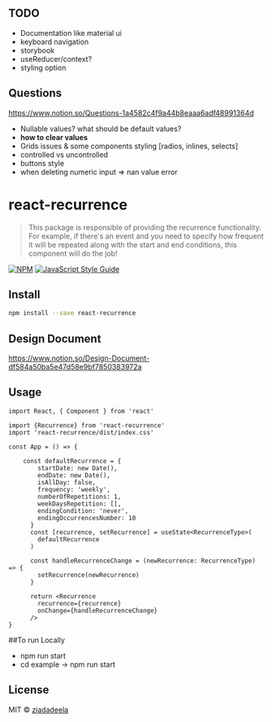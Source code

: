## TODO

- Documentation like material ui
- keyboard navigation
- storybook
- useReducer/context?
- styling option

## Questions
https://www.notion.so/Questions-1a4582c4f9a44b8eaaa6adf48991364d

- Nullable values? what should be default values?
- **how to clear values**
- Grids issues & some components styling [radios, inlines, selects]
- controlled vs uncontrolled
- buttons style
- when deleting numeric input => nan value error

# react-recurrence

> This package is responsible of providing the recurrence functionality. For example, if there's an event and you need to specify how frequent it will be repeated along with the start and end conditions, this component will do the job!


[![NPM](https://img.shields.io/npm/v/react-recurrence.svg)](https://www.npmjs.com/package/react-recurrence) [![JavaScript Style Guide](https://img.shields.io/badge/code_style-standard-brightgreen.svg)](https://standardjs.com)

## Install

```bash
npm install --save react-recurrence
```
## Design Document
https://www.notion.so/Design-Document-df584a50ba5e47d58e9bf7850383972a

## Usage

```tsx
import React, { Component } from 'react'

import {Recurrence} from 'react-recurrence'
import 'react-recurrence/dist/index.css'

const App = () => {

    const defaultRecurrence = {
        startDate: new Date(),
        endDate: new Date(),
        isAllDay: false,
        frequency: 'weekly',
        numberOfRepetitions: 1,
        weekDaysRepetition: [],
        endingCondition: 'never',
        endingOccurrencesNumber: 10
      }
      const [recurrence, setRecurrence] = useState<RecurrenceType>(
        defaultRecurrence
      )
    
      const handleRecurrenceChange = (newRecurrence: RecurrenceType) => {
        setRecurrence(newRecurrence)
      }
    
      return <Recurrence
        recurrence={recurrence}
        onChange={handleRecurrenceChange}
      />
}
```
##To run Locally
- npm run start
- cd example -> npm run start

## License

MIT © [ziadadeela](https://github.com/ziadadeela)
